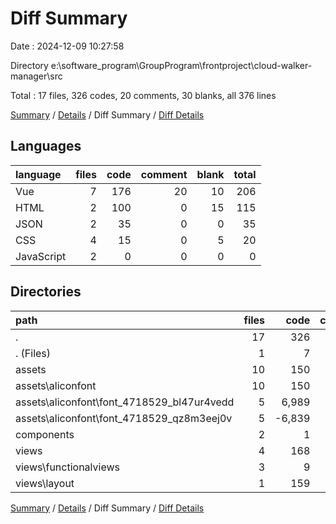 # Diff Summary

Date : 2024-12-09 10:27:58

Directory e:\\software_program\\GroupProgram\\frontproject\\cloud-walker-manager\\src

Total : 17 files,  326 codes, 20 comments, 30 blanks, all 376 lines

[Summary](results.md) / [Details](details.md) / Diff Summary / [Diff Details](diff-details.md)

## Languages
| language | files | code | comment | blank | total |
| :--- | ---: | ---: | ---: | ---: | ---: |
| Vue | 7 | 176 | 20 | 10 | 206 |
| HTML | 2 | 100 | 0 | 15 | 115 |
| JSON | 2 | 35 | 0 | 0 | 35 |
| CSS | 4 | 15 | 0 | 5 | 20 |
| JavaScript | 2 | 0 | 0 | 0 | 0 |

## Directories
| path | files | code | comment | blank | total |
| :--- | ---: | ---: | ---: | ---: | ---: |
| . | 17 | 326 | 20 | 30 | 376 |
| . (Files) | 1 | 7 | 3 | 3 | 13 |
| assets | 10 | 150 | 0 | 20 | 170 |
| assets\\aliconfont | 10 | 150 | 0 | 20 | 170 |
| assets\\aliconfont\\font_4718529_bl47ur4vedd | 5 | 6,989 | 21 | 954 | 7,964 |
| assets\\aliconfont\\font_4718529_qz8m3eej0v | 5 | -6,839 | -21 | -934 | -7,794 |
| components | 2 | 1 | 1 | 0 | 2 |
| views | 4 | 168 | 16 | 7 | 191 |
| views\\functionalviews | 3 | 9 | 11 | 0 | 20 |
| views\\layout | 1 | 159 | 5 | 7 | 171 |

[Summary](results.md) / [Details](details.md) / Diff Summary / [Diff Details](diff-details.md)